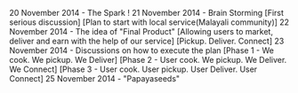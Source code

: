 20 November 2014 - The Spark !
21 November 2014 - Brain Storming
					[First serious discussion]
					[Plan to start with local service(Malayali community)]
22 November 2014 - The idea of "Final Product"
					[Allowing users to market, deliver and earn with the help of our service]
					[Pickup. Deliver. Connect]
23 November 2014 - Discussions on how to execute the plan
					[Phase 1 - We cook. We pickup. We Deliver]
					[Phase 2 - User cook. We pickup. We Deliver. We Connect]
					[Phase 3 - User cook. User pickup. User Deliver. User Connect]
25 November 2014 - "Papayaseeds"					
